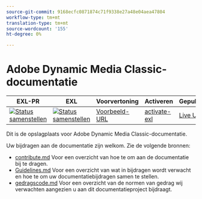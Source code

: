 ```yaml
---
source-git-commit: 9168ecfc0871874c71f9338e27a48e04aea47804
workflow-type: tm+mt
translation-type: tm+mt
source-wordcount: '155'
ht-degree: 0%

---
```

# Adobe Dynamic Media Classic-documentatie

| EXL-PR | EXL | Voorvertoning | Activeren | Gepubliceerd | Help |
|--- |--- |--- |--- |--- |--- |
| [![Status samenstellen](https://docs.ci.corp.adobe.com/view/exl-pr/job/dynamic-media-classic.en_pr-exl/badge/icon)](https://docs.ci.corp.adobe.com/view/exl-pr/job/dynamic-media-classic.en_pr-exl/lastBuild/) | [![Status samenstellen](https://docs.ci.corp.adobe.com/view/exl-pr/job/dynamic-media-classic.en_exl/lastBuild/badge/icon)](https://docs.ci.corp.adobe.com/view/exl-pr/job/dynamic-media-classic.en_exl/lastBuild/lastBuild) | [Voorbeeld-URL](https://experienceleague.corp.adobe.com/docs/dynamic-media-classic/using/home.html?lang=en) | [activate-exl](https://docs.ci.corp.adobe.com/job/activate-exl/build/) | [Live URL](https://experienceleague.adobe.com/docs/dynamic-media-classic/using/home.html?lang=en) | [Ontwerphandleiding](https://experienceleague.adobe.com/docs/authoring-guide-exl/using/home.html?lang=en) |

Dit is de opslagplaats voor Adobe Dynamic Media Classic-documentatie.

Uw bijdragen aan de documentatie zijn welkom. Zie de volgende bronnen:

* [contribute.md](contributing.md) Voor een overzicht van hoe te om aan de documentatie bij te dragen.
* [Guidelines.md](guidelines.md) Voor een overzicht van wat in bijdragen wordt verwacht en hoe te om uw documentatiebijdragen samen te stellen.
* [gedragscode.md](code-of-conduct.md) Voor een overzicht van de normen van gedrag wij verwachten aangezien u aan dit documentatieproject bijdraagt.
